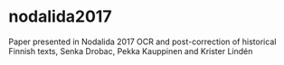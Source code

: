# nodalida2017
Paper presented in Nodalida 2017
OCR and post-correction of historical Finnish texts, Senka Drobac, Pekka Kauppinen and Krister Lindén
